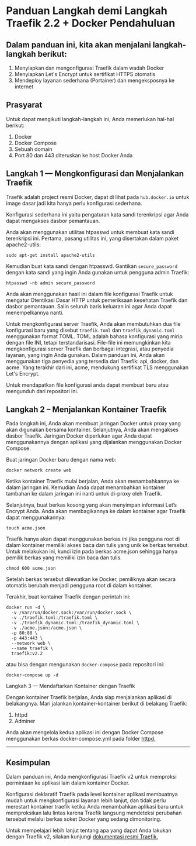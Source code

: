 # Panduan Langkah demi Langkah Traefik 2.2 + Docker Pendahuluan

## Dalam panduan ini, kita akan menjalani langkah-langkah berikut:

1. Menyiapkan dan mengonfigurasi Traefik dalam wadah Docker
2. Menyiapkan Let's Encrypt untuk sertifikat HTTPS otomatis
3. Mendeploy layanan sederhana (Portainer) dan mengeksposnya ke internet

## Prasyarat

Untuk dapat mengikuti langkah-langkah ini, Anda memerlukan hal-hal berikut:

1. Docker
2. Docker Compose
3. Sebuah domain
4. Port 80 dan 443 diteruskan ke host Docker Anda

## Langkah 1 — Mengkonfigurasi dan Menjalankan Traefik

Traefik adalah project resmi Docker, dapat di lihat pada `hub.docker.io` untuk image dasar jadi kita hanya perlu konfigurasi sederhana.

Konfigurasi sederhana ini yaitu pengaturan kata sandi terenkripsi agar Anda dapat mengakses dasbor pemantauan.

Anda akan menggunakan utilitas htpasswd untuk membuat kata sandi terenkripsi ini. Pertama, pasang utilitas ini, yang disertakan dalam paket apache2-utils:

```
sudo apt-get install apache2-utils
```
Kemudian buat kata sandi dengan htpasswd. Gantikan `secure_password` dengan kata sandi yang ingin Anda gunakan untuk pengguna admin Traefik:

```
htpasswd -nb admin secure_password
```
Anda akan menggunakan hasil ini dalam file konfigurasi Traefik untuk mengatur Otentikasi Dasar HTTP untuk pemeriksaan kesehatan Traefik dan dasbor pemantauan. Salin seluruh baris keluaran ini agar Anda dapat menempelkannya nanti.

Untuk mengkonfigurasi server Traefik, Anda akan membutuhkan dua file konfigurasi baru yang disebut `traefik.toml` dan `traefik_dynamic.toml` menggunakan format TOML. TOML adalah bahasa konfigurasi yang mirip dengan file INI, tetapi terstandarisasi. File-file ini memungkinkan kita mengkonfigurasi server Traefik dan berbagai integrasi, atau penyedia layanan, yang ingin Anda gunakan. Dalam panduan ini, Anda akan menggunakan tiga penyedia yang tersedia dari Traefik: api, docker, dan acme. Yang terakhir dari ini, acme, mendukung sertifikat TLS menggunakan Let's Encrypt.

Untuk mendapatkan file konfigurasi anda dapat membuat baru atau mengunduh dari repositori ini.

## Langkah 2 – Menjalankan Kontainer Traefik

Pada langkah ini, Anda akan membuat jaringan Docker untuk proxy yang akan digunakan bersama kontainer. Selanjutnya, Anda akan mengakses dasbor Traefik. Jaringan Docker diperlukan agar Anda dapat menggunakannya dengan aplikasi yang dijalankan menggunakan Docker Compose.

Buat jaringan Docker baru dengan nama web:

```
docker network create web
```
Ketika kontainer Traefik mulai berjalan, Anda akan menambahkannya ke dalam jaringan ini. Kemudian Anda dapat menambahkan kontainer tambahan ke dalam jaringan ini nanti untuk di-proxy oleh Traefik.

Selanjutnya, buat berkas kosong yang akan menyimpan informasi Let’s Encrypt Anda. Anda akan membagikannya ke dalam kontainer agar Traefik dapat menggunakannya:

```
touch acme.json
```
Traefik hanya akan dapat menggunakan berkas ini jika pengguna root di dalam kontainer memiliki akses baca dan tulis yang unik ke berkas tersebut. Untuk melakukan ini, kunci izin pada berkas acme.json sehingga hanya pemilik berkas yang memiliki izin baca dan tulis.

```
chmod 600 acme.json
```
Setelah berkas tersebut dilewatkan ke Docker, pemiliknya akan secara otomatis berubah menjadi pengguna root di dalam kontainer.

Terakhir, buat kontainer Traefik dengan perintah ini:

```
docker run -d \
  -v /var/run/docker.sock:/var/run/docker.sock \
  -v ./traefik.toml:/traefik.toml \
  -v ./traefik_dynamic.toml:/traefik_dynamic.toml \
  -v ./acme.json:/acme.json \
  -p 80:80 \
  -p 443:443 \
  --network web \
  --name traefik \
  traefik:v2.2
```

atau bisa dengan mengunakan `docker-compose` pada repositori ini:

```
docker-compose up -d
```

Langkah 3 — Mendaftarkan Kontainer dengan Traefik

Dengan kontainer Traefik berjalan, Anda siap menjalankan aplikasi di belakangnya. Mari jalankan kontainer-kontainer berikut di belakang Traefik:

1. httpd
2. Adminer


Anda akan mengelola kedua aplikasi ini dengan Docker Compose menggunakan berkas docker-compose.yml pada folder [httpd.](httpd/README.md)

---
## Kesimpulan

Dalam panduan ini, Anda mengkonfigurasi Traefik v2 untuk memproksi permintaan ke aplikasi lain dalam kontainer Docker.

Konfigurasi deklaratif Traefik pada level kontainer aplikasi membuatnya mudah untuk mengkonfigurasi layanan lebih lanjut, dan tidak perlu merestart kontainer traefik ketika Anda menambahkan aplikasi baru untuk memproksikan lalu lintas karena Traefik langsung mendeteksi perubahan tersebut melalui berkas soket Docker yang sedang dimonitoring.

Untuk mempelajari lebih lanjut tentang apa yang dapat Anda lakukan dengan Traefik v2, silakan kunjungi [dokumentasi resmi Traefik.](https://doc.traefik.io/traefik/)